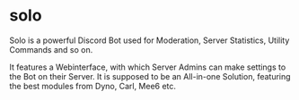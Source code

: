 # solo
Solo is a powerful Discord Bot used for Moderation, Server Statistics, Utility Commands and so on.

It features a Webinterface, with which Server Admins can make settings to the Bot on their Server. It is supposed to be an All-in-one Solution, featuring the best modules from Dyno, Carl, Mee6 etc.
